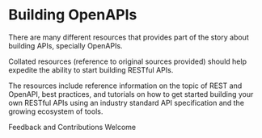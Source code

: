 # Building OpenAPIs

There are many different resources that provides part of the story about building APIs, specially OpenAPIs.

Collated resources (reference to original sources provided) should help expedite the ability to
start building RESTful APIs.

The resources include reference information on the topic of REST and OpenAPI, best practices, and tutorials
on how to get started building your own RESTful APIs using an industry standard API specification and the growing
ecosystem of tools.

Feedback and Contributions Welcome
